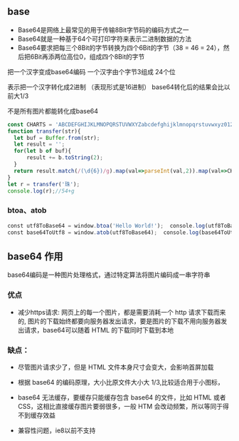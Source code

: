 ## base
[](https://juejin.cn/post/6898104998547161096)

* Base64是网络上最常见的用于传输8Bit字节码的编码方式之一
* Base64就是一种基于64个可打印字符来表示二进制数据的方法
* Base64要求把每三个8Bit的字节转换为四个6Bit的字节（38 = 46 = 24），然后把6Bit再添两位高位0，组成四个8Bit的字节

把一个汉字变成base64编码 一个汉字由个字节3组成 24个位 

表示把一个汉字转化成2进制 （表现形式是16进制）  base64转化后的结果会比以前大1/3  

不是所有图片都能转化成base64
```js
const CHARTS = 'ABCDEFGHIJKLMNOPQRSTUVWXYZabcdefghijklmnopqrstuvwxyz0123456789+/';
function transfer(str){
  let buf = Buffer.from(str);
  let result = '';
  for(let b of buf){
      result += b.toString(2);
  }
  return result.match(/(\d{6})/g).map(val=>parseInt(val,2)).map(val=>CHARTS[val]).join('');
}
let r = transfer('珠');
console.log(r);//54+g
```

### btoa、atob
```js
const utf8ToBase64 = window.btoa('Hello World!');  console.log(utf8ToBase64); // base64: SGVsbG8gV29ybGQh  
const base64ToUtf8 = window.atob(utf8ToBase64);  console.log(base64ToUtf8); // UTF-8: Hello World!
```

## base64 作用

base64编码是一种图片处理格式，通过特定算法将图片编码成一串字符串

### 优点
* 减少https请求: 网页上的每一个图片，都是需要消耗一个 http 请求下载而来的, 图片的下载始终都要向服务器发出请求，要是图片的下载不用向服务器发出请求，base64可以随着 HTML 的下载同时下载到本地
  
###  缺点：
* 尽管图片请求少了，但是 HTML 文件本身尺寸会变大，会影响首屏加载
* 根据 base64 的编码原理，大小比原文件大小大 1/3,比较适合用于小图标，

* base64 无法缓存，要缓存只能缓存包含 base64 的文件，比如 HTML 或者 CSS，这相比直接缓存图片要弱很多，一般 HTM 会改动频繁，所以等同于得不到缓存效益
* 兼容性问题，ie8以前不支持